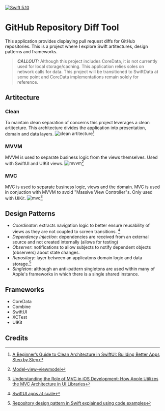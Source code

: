 [![Swift 5.10](https://img.shields.io/badge/swift-5.10-ED523F.svg?style=flat)](https://swift.org/download/)

# GitHub Repository Diff Tool

This application provides displaying pull request diffs for GitHub repositories. This is a project where I explore Swift artitectures, design patterns and frameworks.

> **_CALLOUT:_**  Although this project includes CoreData, it is not currently used for local storage/caching.  This application relies soles on network calls for data. This project will be transitioned to SwiftData at some point and CoreData implementations remain solely for reference.

## Artitecture
### Clean
To maintain clean separation of concerns this project leverages a clean artitecture. This architecture divides the application into presentation, domain and data layers.
![clean artitecture](https://miro.medium.com/v2/resize:fit:300/format:webp/1*CmTYtsOw24RzTR_5Xw-L3A.png)[^CLEAN]

### MVVM
MVVM is used to separate business logic from the views themselves. Used with SwiftUI and UIKit views.
![mvvm](https://upload.wikimedia.org/wikipedia/commons/thumb/d/d5/MVVMPattern.svg/300px-MVVMPattern.svg.png)[^MVVM]

### MVC
MVC is used to separate business logic, views and the domain. MVC is used in conjuction with MVVM to avoid "Massive View Controller"s. Only used with UIKit.
![mvc](https://miro.medium.com/v2/resize:fit:960/format:webp/1*VLOXe7bTN5m0n6wzxEIp3A.png)[^MVC]

## Design Patterns
- *Coordinator*: extracts navigation logic to better ensure reusability of views as they are not coupled to screen transitions. [^Coordinator]
- *Dependency Injection*: dependencies are received from an external source and not created internally (allows for testing)
- *Observer*: notifications to allow subjects to notify dependent objects (observers) about state changes.
- *Repository*:  layer between an applicatons domain logic and data storage.[^Repository]
- *Singleton*: although an anti-pattern singletons are used within many of Apple's frameworks in which there is a single shared instance.

## Frameworks
- CoreData
- Combine
- SwiftUI
- XCTest
- UIKit

## Credits
[^CLEAN]: [A Beginner’s Guide to Clean Architecture in SwiftUI: Building Better Apps Step by Step](https://medium.com/@walfandi/a-beginners-guide-to-clean-architecture-in-ios-building-better-apps-step-by-step-53e6ec8b3abd)
[^MVVM]: [Model–view–viewmodel](https://en.wikipedia.org/wiki/Model–view–viewmodel)
[^Repository]: [Repository design pattern in Swift explained using code examples](https://www.avanderlee.com/swift/repository-design-pattern/)
[^Coordinator]:[SwiftUI apps at scale](https://blog.jacobstechtavern.com/p/swiftui-apps-at-scale)
[^MVC]: [Understanding the Role of MVC in iOS Development: How Apple Utilizes the MVC Architecture in UI Libraries](https://medium.com/@viniciusnadin/understanding-the-role-of-mvc-in-ios-development-how-apple-utilizes-the-mvc-architecture-in-ui-4aa128ed59ad)
